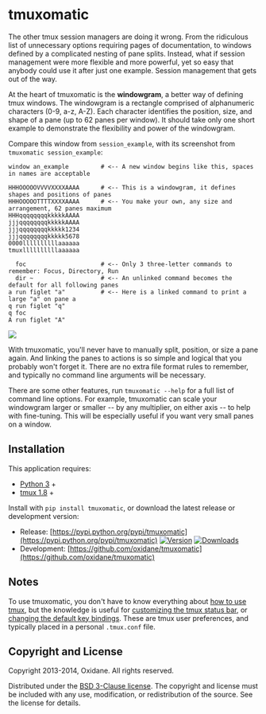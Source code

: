 

# tmuxomatic

The other tmux session managers are doing it wrong.  From the ridiculous list of unnecessary options requiring pages of documentation, to windows defined by a complicated nesting of pane splits.  Instead, what if session management were more flexible and more powerful, yet so easy that anybody could use it after just one example.  Session management that gets out of the way.

At the heart of tmuxomatic is the **windowgram**, a better way of defining tmux windows.  The windowgram is a rectangle comprised of alphanumeric characters (0-9, a-z, A-Z).  Each character identifies the position, size, and shape of a pane (up to 62 panes per window).  It should take only one short example to demonstrate the flexibility and power of the windowgram.

Compare this window from `session_example`, with its screenshot from `tmuxomatic session_example`:

	window an_example         # <-- A new window begins like this, spaces in names are acceptable

	HHHOOOOOVVVVXXXXAAAA      # <-- This is a windowgram, it defines shapes and positions of panes
	HHHOOOOOTTTTXXXXAAAA      # <-- You make your own, any size and arrangement, 62 panes maximum
	HHHqqqqqqqqkkkkkAAAA
	jjjqqqqqqqqkkkkkAAAA
	jjjqqqqqqqqkkkkk1234
	jjjqqqqqqqqkkkkk5678
	0000llllllllllaaaaaa
	tmuxllllllllllaaaaaa

	  foc                     # <-- Only 3 three-letter commands to remember: Focus, Directory, Run
	  dir ~                   # <-- An unlinked command becomes the default for all following panes
	a run figlet "a"          # <-- Here is a linked command to print a large "a" on pane a
	q run figlet "q"
	q foc
	A run figlet "A"

![](https://github.com/oxidane/tmuxomatic/blob/master/img/example.png)

With tmuxomatic, you'll never have to manually split, position, or size a pane again.  And linking the panes to actions is so simple and logical that you probably won't forget it.  There are no extra file format rules to remember, and typically no command line arguments will be necessary.

There are some other features, run `tmuxomatic --help` for a full list of command line options.  For example, tmuxomatic can scale your windowgram larger or smaller -- by any multiplier, on either axis -- to help with fine-tuning.  This will be especially useful if you want very small panes on a window.



## Installation

This application requires:

* [Python 3](http://www.python.org/getit/) +
* [tmux 1.8](http://tmux.sourceforge.net/) +

Install with `pip install tmuxomatic`, or download the latest release or development version:

* Release: [https://pypi.python.org/pypi/tmuxomatic](https://pypi.python.org/pypi/tmuxomatic) [![Version](http://img.shields.io/pypi/v/tmuxomatic.svg?style=flat)](https://pypi.python.org/pypi/tmuxomatic) [![Downloads](http://img.shields.io/pypi/dd/tmuxomatic.svg?style=flat)](https://pypi.python.org/pypi/tmuxomatic)
* Development: [https://github.com/oxidane/tmuxomatic](https://github.com/oxidane/tmuxomatic)



## Notes

To use tmuxomatic, you don't have to know everything about [how to use tmux](http://net.tutsplus.com/tutorials/tools-and-tips/intro-to-tmux/), but the knowledge is useful for [customizing the tmux status bar](http://me.veekun.com/blog/2012/03/21/tmux-is-sweet-as-heck/), or [changing the default key bindings](https://wiki.archlinux.org/index.php/tmux#Key_bindings).  These are tmux user preferences, and typically placed in a personal `.tmux.conf` file.



## Copyright and License

Copyright 2013-2014, Oxidane.
All rights reserved.

Distributed under the [BSD 3-Clause license](http://opensource.org/licenses/BSD-3-Clause).  The copyright and license must be included with any use, modification, or redistribution of the source.  See the license for details.

